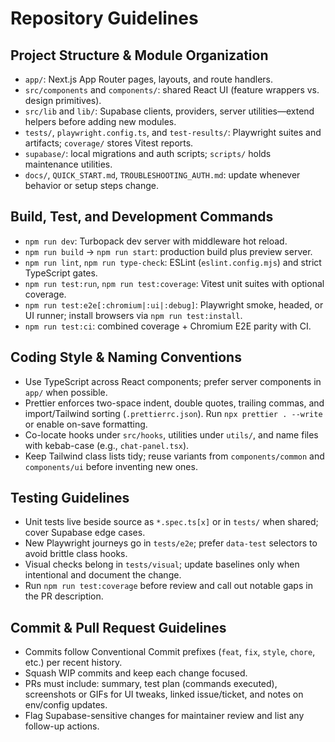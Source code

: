 # Repository Guidelines

## Project Structure & Module Organization
- `app/`: Next.js App Router pages, layouts, and route handlers.
- `src/components` and `components/`: shared React UI (feature wrappers vs. design primitives).
- `src/lib` and `lib/`: Supabase clients, providers, server utilities—extend helpers before adding new modules.
- `tests/`, `playwright.config.ts`, and `test-results/`: Playwright suites and artifacts; `coverage/` stores Vitest reports.
- `supabase/`: local migrations and auth scripts; `scripts/` holds maintenance utilities.
- `docs/`, `QUICK_START.md`, `TROUBLESHOOTING_AUTH.md`: update whenever behavior or setup steps change.

## Build, Test, and Development Commands
- `npm run dev`: Turbopack dev server with middleware hot reload.
- `npm run build` → `npm run start`: production build plus preview server.
- `npm run lint`, `npm run type-check`: ESLint (`eslint.config.mjs`) and strict TypeScript gates.
- `npm run test:run`, `npm run test:coverage`: Vitest unit suites with optional coverage.
- `npm run test:e2e[:chromium|:ui|:debug]`: Playwright smoke, headed, or UI runner; install browsers via `npm run test:install`.
- `npm run test:ci`: combined coverage + Chromium E2E parity with CI.

## Coding Style & Naming Conventions
- Use TypeScript across React components; prefer server components in `app/` when possible.
- Prettier enforces two-space indent, double quotes, trailing commas, and import/Tailwind sorting (`.prettierrc.json`). Run `npx prettier . --write` or enable on-save formatting.
- Co-locate hooks under `src/hooks`, utilities under `utils/`, and name files with kebab-case (e.g., `chat-panel.tsx`).
- Keep Tailwind class lists tidy; reuse variants from `components/common` and `components/ui` before inventing new ones.

## Testing Guidelines
- Unit tests live beside source as `*.spec.ts[x]` or in `tests/` when shared; cover Supabase edge cases.
- New Playwright journeys go in `tests/e2e`; prefer `data-test` selectors to avoid brittle class hooks.
- Visual checks belong in `tests/visual`; update baselines only when intentional and document the change.
- Run `npm run test:coverage` before review and call out notable gaps in the PR description.

## Commit & Pull Request Guidelines
- Commits follow Conventional Commit prefixes (`feat`, `fix`, `style`, `chore`, etc.) per recent history.
- Squash WIP commits and keep each change focused.
- PRs must include: summary, test plan (commands executed), screenshots or GIFs for UI tweaks, linked issue/ticket, and notes on env/config updates.
- Flag Supabase-sensitive changes for maintainer review and list any follow-up actions.
